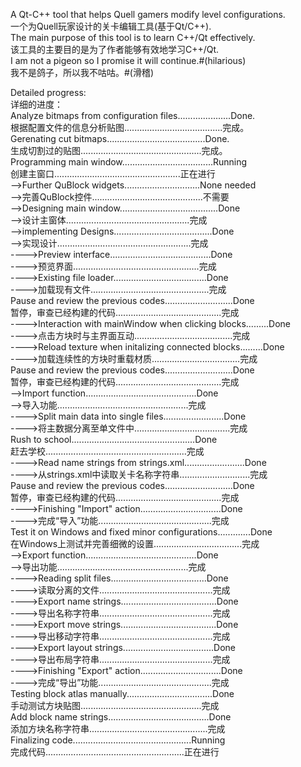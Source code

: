 A Qt-C++ tool that helps Quell gamers modify level configurations.  
一个为Quell玩家设计的关卡编辑工具(基于Qt/C++).  
The main purpose of this tool is to learn C++/Qt effectively.  
该工具的主要目的是为了作者能够有效地学习C++/Qt.  
I am not a pigeon so I promise it will continue.#(hilarious)  
我不是鸽子，所以我不咕咕。#(滑稽)  
  
Detailed progress:  
详细的进度：  
Analyze bitmaps from configuration files.....................Done.  
根据配置文件的信息分析贴图.......................................完成。  
Gerenating cut bitmaps.......................................Done.  
生成切割过的贴图................................................完成。  
Programming main window....................................Running  
创建主窗口..................................................正在进行  
-->Further QuBlock widgets..............................None needed  
-->完善QuBlock控件............................................不需要  
-->Designing main window.......................................Done  
-->设计主窗体.................................................完成  
-->implementing Designs.......................................Done  
-->实现设计.....................................................完成  
---->Preview interface........................................Done  
---->预览界面..................................................完成  
---->Existing file loader.....................................Done  
---->加载现有文件...............................................完成  
Pause and review the previous codes...........................Done  
暂停，审查已经构建的代码..........................................完成  
---->Interaction with mainWindow when clicking blocks.........Done  
---->点击方块时与主界面互动.......................................完成  
---->Reload texture when initalizing connected blocks.........Done  
---->加载连续性的方块时重载材质...................................完成  
Pause and review the previous codes...........................Done  
暂停，审查已经构建的代码..........................................完成  
-->Import function............................................Done  
-->导入功能....................................................完成  
---->Split main data into single files........................Done  
---->将主数据分离至单文件中......................................完成  
Rush to school.................................................Done  
赶去学校........................................................完成  
---->Read name strings from strings.xml........................Done  
---->从strings.xml中读取关卡名称字符串............................完成  
Pause and review the previous codes...........................Done  
暂停，审查已经构建的代码..........................................完成  
---->Finishing "Import" action................................Done  
---->完成“导入”功能.............................................完成  
Test it on Windows and fixed minor configurations.............Done  
在Windows上测试并完善细微的设置...................................完成  
-->Export function............................................Done  
-->导出功能....................................................完成  
---->Reading split files......................................Done  
---->读取分离的文件.............................................完成  
---->Export name strings......................................Done  
---->导出名称字符串.............................................完成  
---->Export move strings......................................Done  
---->导出移动字符串.............................................完成  
---->Export layout strings....................................Done  
---->导出布局字符串.............................................完成  
---->Finishing "Export" action................................Done  
---->完成“导出”功能.............................................完成  
Testing block atlas manually..................................Done  
手动测试方块贴图................................................完成  
Add block name strings........................................Done  
添加方块名称字符串...............................................完成  
Finalizing code...............................................Running  
完成代码.......................................................正在进行  
